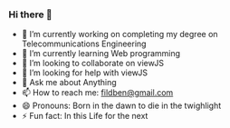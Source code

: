 ### Hi there 👋

<!--
**benfild/benfild** is a ✨ _special_ ✨ repository because its `README.md` (this file) appears on your GitHub profile.
-->

- 🔭 I’m currently working on completing my degree on Telecommunications Engineering
- 🌱 I’m currently learning Web programming
- 👯 I’m looking to collaborate on viewJS
- 🤔 I’m looking for help with viewJS
- 💬 Ask me about Anything
- 📫 How to reach me: fildben@gmail.com
- 😄 Pronouns: Born in the dawn to die in the twighlight
- ⚡ Fun fact: In this Life for the next 
